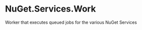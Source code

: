 NuGet.Services.Work
===================

Worker that executes queued jobs for the various NuGet Services
